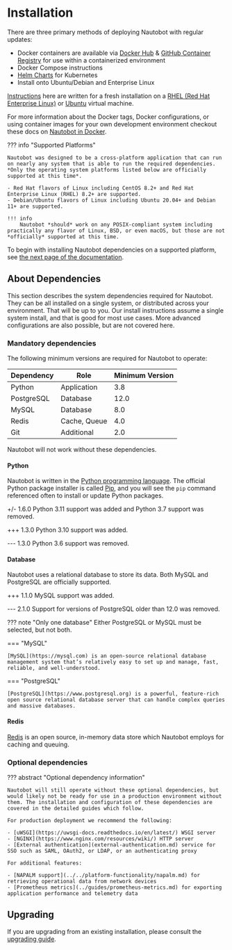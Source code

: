 # Installation

There are three primary methods of deploying Nautobot with regular updates:

* Docker containers are available via [Docker Hub](https://hub.docker.com/r/networktocode/nautobot) & [GitHub Container Registry](https://github.com/nautobot/nautobot/pkgs/container/nautobot) for use within a containerized environment
* Docker Compose instructions
* [Helm Charts](https://docs.nautobot.com/projects/helm-charts/en/stable/) for Kubernetes
* Install onto Ubuntu/Debian and Enterprise Linux

[Instructions](install_system.md) here are written for a fresh installation on a [RHEL (Red Hat Enterprise Linux)](https://www.redhat.com/en/technologies/linux-platforms/enterprise-linux) or [Ubuntu](https://ubuntu.com/) virtual machine.

For more information about the Docker tags, Docker configurations, or using container images for your own development environment checkout these docs on [Nautobot in Docker](../installation-extras/docker.md).

??? info "Supported Platforms"

    Nautobot was designed to be a cross-platform application that can run on nearly any system that is able to run the required dependencies. *Only the operating system platforms listed below are officially supported at this time*.

    - Red Hat flavors of Linux including CentOS 8.2+ and Red Hat Enterprise Linux (RHEL) 8.2+ are supported.
    - Debian/Ubuntu flavors of Linux including Ubuntu 20.04+ and Debian 11+ are supported.

    !!! info
        Nautobot *should* work on any POSIX-compliant system including practically any flavor of Linux, BSD, or even macOS, but those are not *officially* supported at this time.

To begin with installing Nautobot dependencies on a supported platform, see [the next page of the documentation](install_system.md).

## About Dependencies

This section describes the system dependencies required for Nautobot. They can be all installed on a single system, or distributed across your environment. That will be up to you. Our install instructions assume a single system install, and that is good for most use cases. More advanced configurations are also possible, but are not covered here.

### Mandatory dependencies

The following minimum versions are required for Nautobot to operate:

| Dependency | Role         | Minimum Version |
| ---------- | ------------ | --------------- |
| Python     | Application  | 3.8             |
| PostgreSQL | Database     | 12.0            |
| MySQL      | Database     | 8.0             |
| Redis      | Cache, Queue | 4.0             |
| Git        | Additional   | 2.0             |

Nautobot will not work without these dependencies.

#### Python

Nautobot is written in the [Python programming language](https://www.python.org/). The official Python package installer is called [Pip](https://pip.pypa.io/en/stable/), and you will see the `pip` command referenced often to install or update Python packages.

+/- 1.6.0
    Python 3.11 support was added and Python 3.7 support was removed.

+++ 1.3.0
    Python 3.10 support was added.

--- 1.3.0
    Python 3.6 support was removed.

#### Database

Nautobot uses a relational database to store its data. Both MySQL and PostgreSQL are officially supported.

+++ 1.1.0
    MySQL support was added.

--- 2.1.0
    Support for versions of PostgreSQL older than 12.0 was removed.

??? note "Only one database"
    Either PostgreSQL or MySQL must be selected, but not both.

=== "MySQL"

    [MySQL](https://mysql.com) is an open-source relational database management system that’s relatively easy to set up and manage, fast, reliable, and well-understood.

=== "PostgreSQL"

    [PostgreSQL](https://www.postgresql.org) is a powerful, feature-rich open source relational database server that can handle complex queries and massive databases.

#### Redis

[Redis](https://redis.io/) is an open source, in-memory data store which Nautobot employs for caching and queuing.

### Optional dependencies

??? abstract "Optional dependency information"

    Nautobot will still operate without these optional dependencies, but would likely not be ready for use in a production environment without them. The installation and configuration of these dependencies are covered in the detailed guides which follow.

    For production deployment we recommend the following:

    - [uWSGI](https://uwsgi-docs.readthedocs.io/en/latest/) WSGI server
    - [NGINX](https://www.nginx.com/resources/wiki/) HTTP server
    - [External authentication](external-authentication.md) service for SSO such as SAML, OAuth2, or LDAP, or an authenticating proxy

    For additional features:

    - [NAPALM support](../../platform-functionality/napalm.md) for retrieving operational data from network devices
    - [Prometheus metrics](../guides/prometheus-metrics.md) for exporting application performance and telemetry data

## Upgrading

If you are upgrading from an existing installation, please consult the [upgrading guide](../upgrading/upgrading.md).
